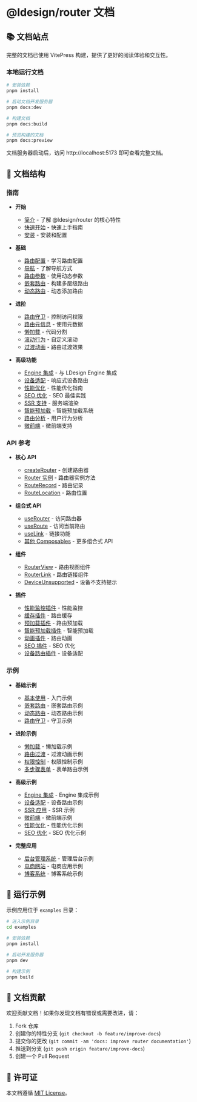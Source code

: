 # @ldesign/router 文档

## 📚 文档站点

完整的文档已使用 VitePress 构建，提供了更好的阅读体验和交互性。

### 本地运行文档

```bash
# 安装依赖
pnpm install

# 启动文档开发服务器
pnpm docs:dev

# 构建文档
pnpm docs:build

# 预览构建的文档
pnpm docs:preview
```

文档服务器启动后，访问 http://localhost:5173 即可查看完整文档。

## 📖 文档结构

### 指南

- **开始**
  - [简介](./guide/introduction.md) - 了解 @ldesign/router 的核心特性
  - [快速开始](./guide/getting-started.md) - 快速上手指南
  - [安装](./guide/installation.md) - 安装和配置

- **基础**
  - [路由配置](./guide/route-configuration.md) - 学习路由配置
  - [导航](./guide/navigation.md) - 了解导航方式
  - [路由参数](./guide/route-params.md) - 使用动态参数
  - [嵌套路由](./guide/nested-routes.md) - 构建多层级路由
  - [动态路由](./guide/dynamic-routes.md) - 动态添加路由

- **进阶**
  - [路由守卫](./guide/guards.md) - 控制访问权限
  - [路由元信息](./guide/meta.md) - 使用元数据
  - [懒加载](./guide/lazy-loading.md) - 代码分割
  - [滚动行为](./guide/scroll-behavior.md) - 自定义滚动
  - [过渡动画](./guide/transitions.md) - 路由过渡效果

- **高级功能**
  - [Engine 集成](./guide/engine-integration.md) - 与 LDesign Engine 集成
  - [设备适配](./guide/device-routing.md) - 响应式设备路由
  - [性能优化](./guide/performance.md) - 性能优化指南
  - [SEO 优化](./guide/seo.md) - SEO 最佳实践
  - [SSR 支持](./guide/ssr.md) - 服务端渲染
  - [智能预加载](./guide/smart-preload.md) - 智能预加载系统
  - [路由分析](./guide/analytics.md) - 用户行为分析
  - [微前端](./guide/micro-frontend.md) - 微前端支持

### API 参考

- **核心 API**
  - [createRouter](./api/core.md) - 创建路由器
  - [Router 实例](./api/router-instance.md) - 路由器实例方法
  - [RouteRecord](./api/route-record.md) - 路由记录
  - [RouteLocation](./api/route-location.md) - 路由位置

- **组合式 API**
  - [useRouter](./api/composables/use-router.md) - 访问路由器
  - [useRoute](./api/composables/use-route.md) - 访问当前路由
  - [useLink](./api/composables/use-link.md) - 链接功能
  - [其他 Composables](./api/composables/others.md) - 更多组合式 API

- **组件**
  - [RouterView](./api/components/router-view.md) - 路由视图组件
  - [RouterLink](./api/components/router-link.md) - 路由链接组件
  - [DeviceUnsupported](./api/components/device-unsupported.md) - 设备不支持提示

- **插件**
  - [性能监控插件](./api/plugins/performance.md) - 性能监控
  - [缓存插件](./api/plugins/cache.md) - 路由缓存
  - [预加载插件](./api/plugins/preload.md) - 路由预加载
  - [智能预加载插件](./api/plugins/smart-preload.md) - 智能预加载
  - [动画插件](./api/plugins/animation.md) - 路由动画
  - [SEO 插件](./api/plugins/seo.md) - SEO 优化
  - [设备路由插件](./api/plugins/device.md) - 设备适配

### 示例

- **基础示例**
  - [基本使用](./examples/basic.md) - 入门示例
  - [嵌套路由](./examples/nested-routes.md) - 嵌套路由示例
  - [动态路由](./examples/dynamic-routes.md) - 动态路由示例
  - [路由守卫](./examples/guards.md) - 守卫示例

- **进阶示例**
  - [懒加载](./examples/lazy-loading.md) - 懒加载示例
  - [路由过渡](./examples/transitions.md) - 过渡动画示例
  - [权限控制](./examples/permission.md) - 权限控制示例
  - [多步骤表单](./examples/multi-step-form.md) - 表单路由示例

- **高级示例**
  - [Engine 集成](./examples/engine-integration.md) - Engine 集成示例
  - [设备适配](./examples/device-routing.md) - 设备路由示例
  - [SSR 应用](./examples/ssr.md) - SSR 示例
  - [微前端](./examples/micro-frontend.md) - 微前端示例
  - [性能优化](./examples/performance.md) - 性能优化示例
  - [SEO 优化](./examples/seo.md) - SEO 优化示例

- **完整应用**
  - [后台管理系统](./examples/admin-dashboard.md) - 管理后台示例
  - [电商网站](./examples/e-commerce.md) - 电商应用示例
  - [博客系统](./examples/blog.md) - 博客系统示例

## 🚀 运行示例

示例应用位于 `examples` 目录：

```bash
# 进入示例目录
cd examples

# 安装依赖
pnpm install

# 启动开发服务器
pnpm dev

# 构建示例
pnpm build
```

## 📝 文档贡献

欢迎贡献文档！如果你发现文档有错误或需要改进，请：

1. Fork 仓库
2. 创建你的特性分支 (`git checkout -b feature/improve-docs`)
3. 提交你的更改 (`git commit -am 'docs: improve router documentation'`)
4. 推送到分支 (`git push origin feature/improve-docs`)
5. 创建一个 Pull Request

## 📄 许可证

本文档遵循 [MIT License](../LICENSE)。

